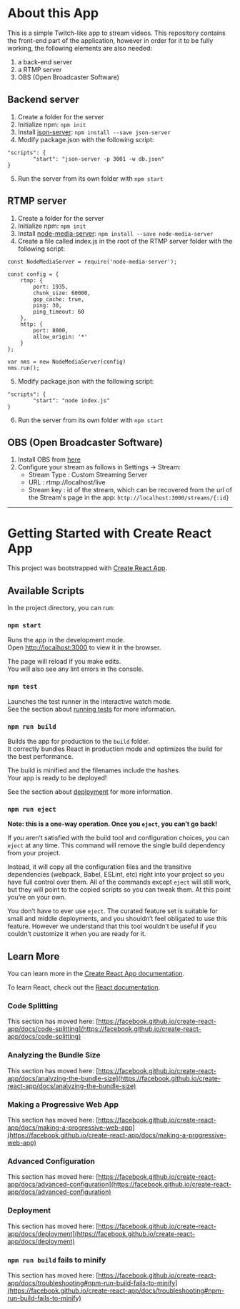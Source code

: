 # About this App

This is a simple Twitch-like app to stream videos. This repository contains the front-end part of the application, however in order for it to be fully working, the following elements are also needed:
1. a back-end server
2. a RTMP server 
3. OBS (Open Broadcaster Software) 

## Backend server

1. Create a folder for the server
2. Initialize npm: `npm init`
3. Install [json-server](https://github.com/typicode/json-server): `npm install --save json-server`
4. Modify package.json with the following script:
```
"scripts": {
		"start": "json-server -p 3001 -w db.json"
}
```
5. Run the server from its own folder with `npm start`

## RTMP server

1. Create a folder for the server
2. Initialize npm: `npm init`
3. Install [node-media-server](https://github.com/illuspas/Node-Media-Server): `npm install --save node-media-server`
4. Create a file called index.js in the root of the RTMP server folder with the following script:
```
const NodeMediaServer = require('node-media-server');

const config = {
	rtmp: {
		port: 1935,
		chunk_size: 60000,
		gop_cache: true,
		ping: 30,
		ping_timeout: 60
	},
	http: {
		port: 8000,
		allow_origin: '*'
	}
};

var nms = new NodeMediaServer(config)
nms.run();
```
5. Modify package.json with the following script:
```
"scripts": {
		"start": "node index.js"
}
```
6. Run the server from its own folder with `npm start`

## OBS (Open Broadcaster Software)

1. Install OBS from [here](https://obsproject.com/)
2. Configure your stream as follows in Settings -> Stream:
   - Stream Type : Custom Streaming Server
   - URL : rtmp://localhost/live
   - Stream key : id of the stream, which can be recovered from the url of the Stream's page in the app: `http://localhost:3000/streams/{:id}`


---


# Getting Started with Create React App

This project was bootstrapped with [Create React App](https://github.com/facebook/create-react-app).

## Available Scripts

In the project directory, you can run:

### `npm start`

Runs the app in the development mode.\
Open [http://localhost:3000](http://localhost:3000) to view it in the browser.

The page will reload if you make edits.\
You will also see any lint errors in the console.

### `npm test`

Launches the test runner in the interactive watch mode.\
See the section about [running tests](https://facebook.github.io/create-react-app/docs/running-tests) for more information.

### `npm run build`

Builds the app for production to the `build` folder.\
It correctly bundles React in production mode and optimizes the build for the best performance.

The build is minified and the filenames include the hashes.\
Your app is ready to be deployed!

See the section about [deployment](https://facebook.github.io/create-react-app/docs/deployment) for more information.

### `npm run eject`

**Note: this is a one-way operation. Once you `eject`, you can’t go back!**

If you aren’t satisfied with the build tool and configuration choices, you can `eject` at any time. This command will remove the single build dependency from your project.

Instead, it will copy all the configuration files and the transitive dependencies (webpack, Babel, ESLint, etc) right into your project so you have full control over them. All of the commands except `eject` will still work, but they will point to the copied scripts so you can tweak them. At this point you’re on your own.

You don’t have to ever use `eject`. The curated feature set is suitable for small and middle deployments, and you shouldn’t feel obligated to use this feature. However we understand that this tool wouldn’t be useful if you couldn’t customize it when you are ready for it.

## Learn More

You can learn more in the [Create React App documentation](https://facebook.github.io/create-react-app/docs/getting-started).

To learn React, check out the [React documentation](https://reactjs.org/).

### Code Splitting

This section has moved here: [https://facebook.github.io/create-react-app/docs/code-splitting](https://facebook.github.io/create-react-app/docs/code-splitting)

### Analyzing the Bundle Size

This section has moved here: [https://facebook.github.io/create-react-app/docs/analyzing-the-bundle-size](https://facebook.github.io/create-react-app/docs/analyzing-the-bundle-size)

### Making a Progressive Web App

This section has moved here: [https://facebook.github.io/create-react-app/docs/making-a-progressive-web-app](https://facebook.github.io/create-react-app/docs/making-a-progressive-web-app)

### Advanced Configuration

This section has moved here: [https://facebook.github.io/create-react-app/docs/advanced-configuration](https://facebook.github.io/create-react-app/docs/advanced-configuration)

### Deployment

This section has moved here: [https://facebook.github.io/create-react-app/docs/deployment](https://facebook.github.io/create-react-app/docs/deployment)

### `npm run build` fails to minify

This section has moved here: [https://facebook.github.io/create-react-app/docs/troubleshooting#npm-run-build-fails-to-minify](https://facebook.github.io/create-react-app/docs/troubleshooting#npm-run-build-fails-to-minify)
